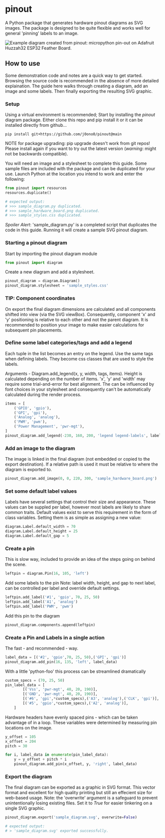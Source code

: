 # pinout

A Python package that generates hardware pinout diagrams as SVG images. The package is designed to be quite flexible and works well for general 'pinning' labels to an image.

![Example diagram created from pinout: micropython pin-out on Adafruit Huzzah32 ESP32 Feather Board.](/pinout/docs/_static/huzzah32_pinout.png)

## How to use
Some demonstration code and notes are a quick way to get started. Browsing the source code is recommended in the absence of more detailed explaination. The guide here walks through creating a diagram, add an image and some labels. Then finally exporting the resulting SVG graphic. 

### Setup

Using a virtual environment is recommended; Start by installing the *pinout* diagram package. Either clone this repo and pip install it or it can be installed directly from github...
```
pip install git+https://github.com/j0ono0/pinout@main
```
NOTE for package upgrading: pip upgrade doesn't work from git repos! Please install again if you want to try out the latest version (*warning*: might not be backwards compatible).

You will need an image and a stylesheet to complete this guide. Some sample files are included with the package and can be duplicated for your use. Launch Python at the location you intend to work and enter the following:
```python
from pinout import resources
resources.duplicate()

# expected output:
# >>> sample_diagram.py duplicated.
# >>> sample_hardware_board.png duplicated.
# >>> sample_styles.css duplicated.
```
*Spoiler Alert*: 'sample_diagram.py' is a completed script that duplicates the code in this guide. Running it will create a sample SVG pinout diagram.

### Starting a pinout diagram

Start by importing the pinout diagram module
```python
from pinout import diagram
```

Create a new diagram and add a stylesheet.

```python
pinout_diagram = diagram.Diagram()
pinout_diagram.stylesheet = 'sample_styles.css'
```
### TIP: Component coordinates
On export the final diagram dimensions are calculated and all components shifted into view (via the SVG viewBox). Consequently, component 'x' and 'y' positioning is relative to each other and not the parent diagram. It is recommended to position your image to make easier calculations for subsequent pin placements.

### Define some label categories/tags and add a legend
Each tuple in the list becomes an entry on the legend. Use the same tags when defining labels. They become css classes that are used to style the labels.

Arguments - Diagram.add_legend(x, y, width, tags, items). Height is calculated depending on the number of items. 'x', 'y' and 'width' may require some trial-and-error for best alignment. The can be influenced by font choices in your stylesheet and consequently can't be automatically calculated during the render process.  
```python
items = [
    ('GPIO', 'gpio'),
    ('GPI', 'gpi'),
    ('Analog', 'analog'),
    ('PWM', 'pwm'),
    ('Power Management', 'pwr-mgt'),
]
pinout_diagram.add_legend(-230, 160, 200, 'legend legend-labels', label_categories)
```

### Add an image to the diagram
The image is linked in the final diagram (not embedded or copied to the export destination). If a relative path is used it must be relative to where the diagram is exported to.
```python
pinout_diagram.add_image(0, 0, 220, 300, 'sample_hardware_board.png')
```

### Set some default label values
Labels have several settings that control their size and appearance. These values can be suppled per label, however most labels are likely to share common traits. Default values exist to serve this requirement in the form of class variables. Setting them is as simple as assigning a new value:
```python
diagram.Label.default_width = 70
diagram.Label.default_height = 25
diagram.Label.default_gap = 5
```

### Create a pin 
This is slow way, included to provide an idea of the steps going on behind the scene.
```python
leftpin = diagram.Pin(16, 105, 'left')
```
Add some labels to the pin
Note: label width, height, and gap to next label, can be 
controlled per label and override default settings.
```python
leftpin.add_label('#1', 'gpio', 70, 25, 50)
leftpin.add_label('A1', 'analog')
leftpin.add_label('PWM', 'pwm')
```

Add this pin to the diagram
```python
pinout_diagram.components.append(leftpin)
```

### Create a Pin and Labels in a single action

The fast - and recommended - way.
```python
label_data = [('#2', 'gpio',70, 25, 50),('GPI', 'gpi')] 
pinout_diagram.add_pin(16, 135, 'left', label_data)
```

With a little 'python-foo' this process can be streamlined dramatically
```python
custom_specs = (70, 25, 50) 
pin_label_data = [
        [('Vss', 'pwr-mgt', 40, 20, 190)], 
        [('GND', 'pwr-mgt', 40, 20, 190)], 
        [('#6', 'gpi',*custom_specs),('A3', 'analog'),('CLK', 'gpi')], 
        [('#5', 'gpio',*custom_specs),('A2', 'analog')], 
    ]
```

Hardware headers have evenly spaced pins - which can be taken advantage of in a loop. These variables were determined by 
measuring pin locations on the image.
```python
y_offset = 105
x_offset = 204
pitch = 30

for i, label_data in enumerate(pin_label_data):
    y = y_offset + pitch * i
    pinout_diagram.add_pin(x_offset, y, 'right', label_data)
```

### Export the diagram
The final diagram can be exported as a graphic in SVG format. This vector format and excellent for high quality printing but still an effecient size for web-based usage. Note: the 'overwrite' argument is a safeguard to prevent unintentionally losing existing files. Set it to *True* for easier tinkering on a single SVG graphic.
```python
pinout_diagram.export('sample_diagram.svg', overwrite=False)

# expected output:
# > 'sample_diagram.svg' exported successfully.
```
